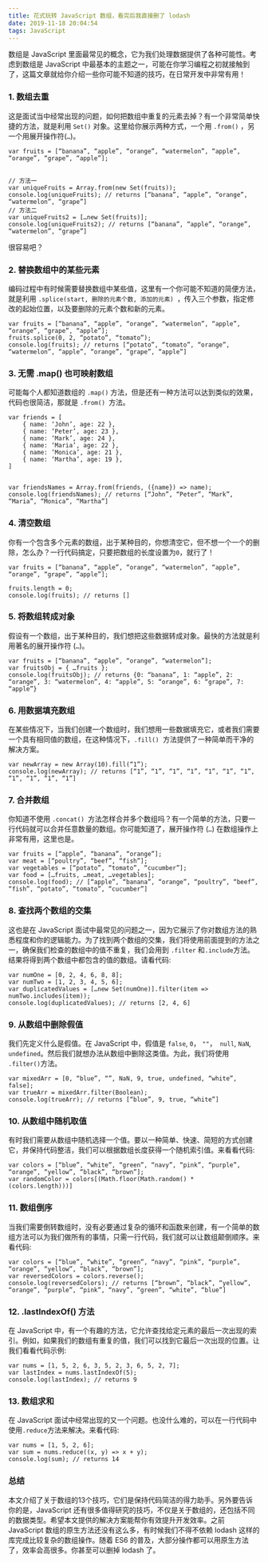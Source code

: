 ```yaml
---
title: 花式玩转 JavaScript 数组，看完后我直接删了 lodash
date: 2019-11-18 20:04:54
tags: JavaScript
---
```


数组是 JavaScript 里面最常见的概念，它为我们处理数据提供了各种可能性。考虑到数组是 JavaScript 中最基本的主题之一，可能在你学习编程之初就接触到了，这篇文章就给你介绍一些你可能不知道的技巧，在日常开发中非常有用！

### 1. 数组去重

这是面试当中经常出现的问题，如何把数组中重复的元素去掉？有一个非常简单快捷的方法，就是利用  `Set()` 对象。这里给你展示两种方式，一个用 `.from()` ，另一个用展开操作符(`…`)。
```
var fruits = [“banana”, “apple”, “orange”, “watermelon”, “apple”, “orange”, “grape”, “apple”];


// 方法一
var uniqueFruits = Array.from(new Set(fruits));
console.log(uniqueFruits); // returns [“banana”, “apple”, “orange”, “watermelon”, “grape”]
// 方法二
var uniqueFruits2 = […new Set(fruits)];
console.log(uniqueFruits2); // returns [“banana”, “apple”, “orange”, “watermelon”, “grape”]
```
很容易吧？
<!-- more -->
### 2. 替换数组中的某些元素

编码过程中有时候需要替换数组中某些值，这里有一个你可能不知道的简便方法，就是利用 `.splice(start, 删除的元素个数, 添加的元素) `，传入三个参数，指定修改的起始位置，以及要删除的元素个数和新的元素。
```
var fruits = [“banana”, “apple”, “orange”, “watermelon”, “apple”, “orange”, “grape”, “apple”];
fruits.splice(0, 2, “potato”, “tomato”);
console.log(fruits); // returns [“potato”, “tomato”, “orange”, “watermelon”, “apple”, “orange”, “grape”, “apple”]
```
### 3. 无需 .map() 也可映射数组

可能每个人都知道数组的 `.map()` 方法，但是还有一种方法可以达到类似的效果，代码也很简洁，那就是 `.from() `方法。
```
var friends = [
    { name: ‘John’, age: 22 },
    { name: ‘Peter’, age: 23 },
    { name: ‘Mark’, age: 24 },
    { name: ‘Maria’, age: 22 },
    { name: ‘Monica’, age: 21 },
    { name: ‘Martha’, age: 19 },
]


var friendsNames = Array.from(friends, ({name}) => name);
console.log(friendsNames); // returns [“John”, “Peter”, “Mark”, “Maria”, “Monica”, “Martha”]
```
### 4. 清空数组

你有一个包含多个元素的数组，出于某种目的，你想清空它，但不想一个一个的删除，怎么办？一行代码搞定，只要把数组的长度设置为`0`，就行了！
```
var fruits = [“banana”, “apple”, “orange”, “watermelon”, “apple”, “orange”, “grape”, “apple”];

fruits.length = 0;
console.log(fruits); // returns []
```
### 5. 将数组转成对象

假设有一个数组，出于某种目的，我们想把这些数据转成对象。最快的方法就是利用著名的展开操作符 (`…`)。
```
var fruits = [“banana”, “apple”, “orange”, “watermelon”];
var fruitsObj = { …fruits };
console.log(fruitsObj); // returns {0: “banana”, 1: “apple”, 2: “orange”, 3: “watermelon”, 4: “apple”, 5: “orange”, 6: “grape”, 7: “apple”}
```
### 6. 用数据填充数组

在某些情况下，当我们创建一个数组时，我们想用一些数据填充它，或者我们需要一个具有相同值的数组，在这种情况下，`.fill()`  方法提供了一种简单而干净的解决方案。
```
var newArray = new Array(10).fill(“1”);
console.log(newArray); // returns [“1”, “1”, “1”, “1”, “1”, “1”, “1”, “1”, “1”, “1”, “1”]
```
### 7. 合并数组

你知道不使用 `.concat() `方法怎样合并多个数组吗？有一个简单的方法，只要一行代码就可以合并任意数量的数组。你可能知道了，展开操作符 (`…`) 在数组操作上非常有用，这里也是。
```
var fruits = [“apple”, “banana”, “orange”];
var meat = [“poultry”, “beef”, “fish”];
var vegetables = [“potato”, “tomato”, “cucumber”];
var food = […fruits, …meat, …vegetables];
console.log(food); // [“apple”, “banana”, “orange”, “poultry”, “beef”, “fish”, “potato”, “tomato”, “cucumber”]
```
### 8. 查找两个数组的交集

这也是在 JavaScript 面试中最常见的问题之一，因为它展示了你对数组方法的熟悉程度和你的逻辑能力。为了找到两个数组的交集，我们将使用前面提到的方法之一，确保我们检查的数组中的值不重复，我们会用到 `.filter` 和`.include`方法。结果将得到两个数组中都包含的值的数组。请看代码:
```
var numOne = [0, 2, 4, 6, 8, 8];
var numTwo = [1, 2, 3, 4, 5, 6];
var duplicatedValues = […new Set(numOne)].filter(item => numTwo.includes(item));
console.log(duplicatedValues); // returns [2, 4, 6]
```
### 9. 从数组中删除假值

我们先定义什么是假值。在 JavaScript 中，假值是 `false`, `0`， `""`，` null`, `NaN`, `undefined`。然后我们就想办法从数组中删除这类值。为此，我们将使用  `.filter()`方法。
```
var mixedArr = [0, “blue”, “”, NaN, 9, true, undefined, “white”, false];
var trueArr = mixedArr.filter(Boolean);
console.log(trueArr); // returns [“blue”, 9, true, “white”]
```
### 10. 从数组中随机取值

有时我们需要从数组中随机选择一个值。要以一种简单、快速、简短的方式创建它，并保持代码整洁，我们可以根据数组长度获得一个随机索引值。来看看代码:
```
var colors = [“blue”, “white”, “green”, “navy”, “pink”, “purple”, “orange”, “yellow”, “black”, “brown”];
var randomColor = colors[(Math.floor(Math.random() * (colors.length)))]
```
### 11. 数组倒序

当我们需要倒转数组时，没有必要通过复杂的循环和函数来创建，有一个简单的数组方法可以为我们做所有的事情，只需一行代码，我们就可以让数组颠倒顺序。来看代码:
```
var colors = [“blue”, “white”, “green”, “navy”, “pink”, “purple”, “orange”, “yellow”, “black”, “brown”];
var reversedColors = colors.reverse();
console.log(reversedColors); // returns [“brown”, “black”, “yellow”, “orange”, “purple”, “pink”, “navy”, “green”, “white”, “blue”]
```
### 12. .lastIndexOf() 方法

在 JavaScript 中，有一个有趣的方法，它允许查找给定元素的最后一次出现的索引。例如，如果我们的数组有重复的值，我们可以找到它最后一次出现的位置。让我们看看代码示例:
```
var nums = [1, 5, 2, 6, 3, 5, 2, 3, 6, 5, 2, 7];
var lastIndex = nums.lastIndexOf(5);
console.log(lastIndex); // returns 9
```
### 13. 数组求和

在 JavaScript 面试中经常出现的又一个问题。也没什么难的，可以在一行代码中使用`.reduce`方法来解决。来看代码:
```
var nums = [1, 5, 2, 6];
var sum = nums.reduce((x, y) => x + y);
console.log(sum); // returns 14
```
### 总结

本文介绍了关于数组的13个技巧，它们是保持代码简洁的得力助手。另外要告诉你的是，JavaScript 还有很多值得研究的技巧，不仅是关于数组的，还包括不同的数据类型。希望本文提供的解决方案能帮你有效提升开发效率。之前 JavaScript 数组的原生方法还没有这么多，有时候我们不得不依赖 lodash 这样的库完成比较复杂的数组操作。随着 ES6 的普及，大部分操作都可以用原生方法了，效率会高很多。你甚至可以删掉 lodash 了。
